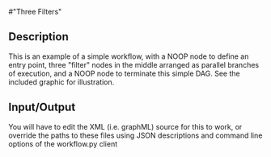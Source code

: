 #"Three Filters"
## Description
This is an example of a simple workflow, with a NOOP node to define
an entry point, three "filter" nodes in the middle arranged as parallel
branches of execution, and a NOOP node to terminate
this simple DAG. See the included graphic for illustration.

## Input/Output
You will have to edit the XML (i.e. graphML) source for this to work, or
override the paths to these files using JSON descriptions and command
line options of the workflow.py client
